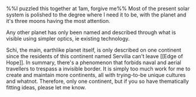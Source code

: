 %%I puzzled this together at 1am, forgive me%%
Most of the present solar system is polished to the degree where I need it to be, with the planet and it's three moons having the most attention.

Any other planet has only been named and described through what is visible using simpler optics, ie existing technology.

Schi, the main, earthlike planet itself, is only described on one continent since the residents of this continent named Servilia can't leave [[Edge of Hope]].
	In summary, there's a phenomenon that forbids naval and aerial travellers to trespass a invisible border.
It is simply too much work for me to create and maintain more continents, all with trying-to-be unique cultures and whatnot.
Therefore, only one continent, but if you so have thematically fitting ideas, please let me know.
